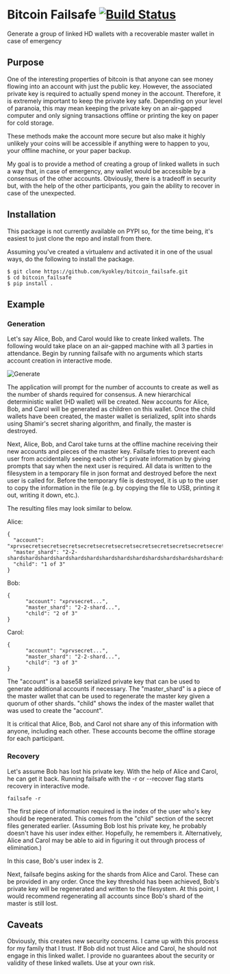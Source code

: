 # Bitcoin Failsafe [![Build Status](https://travis-ci.org/kyokley/bitcoin_failsafe.svg?branch=master)](https://travis-ci.org/kyokley/bitcoin_failsafe)
Generate a group of linked HD wallets with a recoverable master wallet in case of emergency

## Purpose
One of the interesting properties of bitcoin is that anyone can see money flowing into an account with just the public key. However, the associated private key is required to actually spend money in the account. Therefore, it is extremely important to keep the private key safe. Depending on your level of paranoia, this may mean keeping the private key on an air-gapped computer and only signing transactions offline or printing the key on paper for cold storage.

These methods make the account more secure but also make it highly unlikely your coins will be accessible if anything were to happen to you, your offline machine, or your paper backup.

My goal is to provide a method of creating a group of linked wallets in such a way that, in case of emergency, any wallet would be accessible by a consensus of the other accounts. Obviously, there is a tradeoff in security but, with the help of the other participants, you gain the ability to recover in case of the unexpected.

## Installation
This package is not currently available on PYPI so, for the time being, it's easiest to just clone the repo and install from there.

Assuming you've created a virtualenv and activated it in one of the usual ways, do the following to install the package.

```
$ git clone https://github.com/kyokley/bitcoin_failsafe.git
$ cd bitcoin_failsafe
$ pip install .
```

## Example
### Generation
Let's say Alice, Bob, and Carol would like to create linked wallets. The following would take place on an air-gapped machine with all 3 parties in attendance. Begin by running failsafe with no arguments which starts account creation in interactive mode.

![Generate](/../screenshots/screenshots/generate.gif?raw=true)

The application will prompt for the number of accounts to create as well as the number of shards required for consensus. A new hierarchical deterministic wallet (HD wallet) will be created. New accounts for Alice, Bob, and Carol will be generated as children on this wallet. Once the child wallets have been created, the master wallet is serialized, split into shards using Shamir's secret sharing algorithm, and finally, the master is destroyed.

Next, Alice, Bob, and Carol take turns at the offline machine receiving their new accounts and pieces of the master key. Failsafe tries to prevent each user from accidentally seeing each other's private information by giving prompts that say when the next user is required. All data is written to the filesystem in a temporary file in json format and destroyed before the next user is called for. Before the temporary file is destroyed, it is up to the user to copy the information in the file (e.g. by copying the file to USB, printing it out, writing it down, etc.).

The resulting files may look similar to below.

Alice:
```
{
  "account": "xprvsecretsecretsecretsecretsecretsecretsecretsecretsecretsecretsecret",
  "master_shard": "2-2-shardshardshardshardshardshardshardshardshardshardshardshardshardshardshardshardshardshardshardshardshardshardshardshardshard",
  "child": "1 of 3"
}
```

Bob:
```
{
	  "account": "xprvsecret...",
	  "master_shard": "2-2-shard...",
	  "child": "2 of 3"
}
```

Carol:
```
{
	  "account": "xprvsecret...",
	  "master_shard": "2-2-shard...",
	  "child": "3 of 3"
}
```

The "account" is a base58 serialized private key that can be used to generate additional accounts if necessary. The "master_shard" is a piece of the master wallet that can be used to regenerate the master key given a quorum of other shards. "child" shows the index of the master wallet that was used to create the "account".

It is critical that Alice, Bob, and Carol not share any of this information with anyone, including each other. These accounts become the offline storage for each participant.

### Recovery
Let's assume Bob has lost his private key. With the help of Alice and Carol, he can get it back. Running failsafe with the -r or --recover flag starts recovery in interactive mode.

```
failsafe -r
```

The first piece of information required is the index of the user who's key should be regenerated. This comes from the "child" section of the secret files generated earlier. (Assuming Bob lost his private key, he probably doesn't have his user index either. Hopefully, he remembers it. Alternatively, Alice and Carol may be able to aid in figuring it out through process of elimination.)

In this case, Bob's user index is 2.

Next, failsafe begins asking for the shards from Alice and Carol. These can be provided in any order. Once the key threshold has been achieved, Bob's private key will be regenerated and written to the filesystem. At this point, I would recommend regenerating all accounts since Bob's shard of the master is still lost.

## Caveats
Obviously, this creates new security concerns. I came up with this process for my family that I trust. If Bob did not trust Alice and Carol, he should not engage in this linked wallet. I provide no guarantees about the security or validity of these linked wallets. Use at your own risk.
